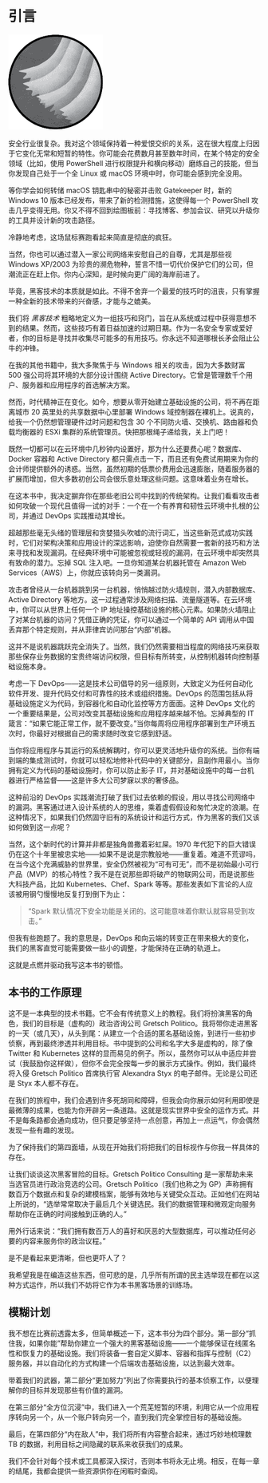 # 引言

![](img/chapterart.png)

安全行业很复杂。我对这个领域保持着一种爱恨交织的关系，这在很大程度上归因于它变化无常和短暂的特性。你可能会花费数月甚至数年时间，在某个特定的安全领域（比如，使用 PowerShell 进行权限提升和横向移动）磨练自己的技能，但当你发现自己处于一个全 Linux 或 macOS 环境中时，你可能会感到完全没用。

等你学会如何转储 macOS 钥匙串中的秘密并击败 Gatekeeper 时，新的 Windows 10 版本已经发布，带来了新的检测措施，这使得每一个 PowerShell 攻击几乎变得无用。你又不得不回到绘图板前：寻找博客、参加会议、研究以升级你的工具并设计新的攻击路径。

冷静地考虑，这场鼠标赛跑看起来简直是彻底的疯狂。

当然，你也可以通过潜入一家公司网络来安慰自己的自尊，尤其是那些视 Windows XP/2003 为珍贵的濒危物种，誓言不惜一切代价保护它们的公司，但潮流正在赶上你。你内心深知，是时候向更广阔的海岸前进了。

毕竟，黑客技术的本质就是如此。不得不舍弃一个最爱的技巧时的沮丧，只有掌握一种全新的技术带来的兴奋感，才能与之媲美。

我们将 *黑客技术* 粗略地定义为一组技巧和窍门，旨在从系统或过程中获得意想不到的结果。然而，这些技巧有着日益加速的过期日期。作为一名安全专家或爱好者，你的目标是寻找并收集尽可能多的有用技巧。你永远不知道哪根长矛会阻止公牛的冲锋。

在我的其他书籍中，我大多聚焦于与 Windows 相关的攻击，因为大多数财富 500 强公司将其环境的大部分设计围绕 Active Directory。它曾是管理数千个用户、服务器和应用程序的首选解决方案。

然而，时代精神正在变化。如今，想要从零开始建立基础设施的公司，将不再在距离城市 20 英里处的共享数据中心里部署 Windows 域控制器在裸机上。说真的，给我一个仍然想管理硬件过时问题和包含 30 个不同防火墙、交换机、路由器和负载均衡器的 ESXi 集群的系统管理员。快把那根绳子递给我，关上门吧！

既然一切都可以在云环境中几秒钟内设置好，那为什么还要费心呢？数据库、Docker 容器和 Active Directory 都只需点击一下，而且还有免费试用期来为你的会计师提供额外的诱惑。当然，虽然初期的低票价费用会迅速膨胀，随着服务器的扩展而增加，但大多数初创公司会很乐意处理这些问题。这意味着业务在增长。

在这本书中，我决定摒弃你在那些老旧公司中找到的传统架构。让我们看看攻击者如何攻破一个现代且值得一试的对手：一个在一个有养育和韧性云环境中扎根的公司，并通过 DevOps 实践推动其增长。

超越那些毫无头绪的管理层和贪婪猎头吹嘘的流行词汇，当这些新范式成功实践时，它们对架构决策和应用设计的深远影响，迫使你自然需要一套新的技巧和方法来寻找和发现漏洞。在经典环境中可能被忽视或轻视的漏洞，在云环境中却突然具有致命的潜力。忘掉 SQL 注入吧。一旦你知道某台机器托管在 Amazon Web Services（AWS）上，你就应该转向另一类漏洞。

攻击者曾经从一台机器跳到另一台机器，悄悄越过防火墙规则，潜入内部数据库、Active Directory 等地方。这一过程通常涉及网络扫描、流量隧道等。在云环境中，你可以从世界上任何一个 IP 地址操控基础设施的核心元素。如果防火墙阻止了对某台机器的访问？凭借正确的凭证，你可以通过一个简单的 API 调用从中国丢弃那个特定规则，并从菲律宾访问那台“内部”机器。

这并不是说机器跳跃完全消失了。当然，我们仍然需要相当程度的网络技巧来获取那些保存业务数据的宝贵终端访问权限，但目标有所转变，从控制机器转向控制基础设施本身。

考虑一下 DevOps——这是技术公司倡导的另一组原则，大致定义为任何自动化软件开发、提升代码交付和可靠性的技术或组织措施。DevOps 的范围包括从将基础设施定义为代码，到容器化和自动化监控等方方面面。这种 DevOps 文化的一个重要结果是，公司对改变其基础设施和应用程序越来越不怕。忘掉典型的 IT 箴言：“如果它能正常工作，就不要改变。”当你每周将应用程序部署到生产环境五次时，你最好对根据自己的需求随时改变它感到舒适。

当你将应用程序与其运行的系统解耦时，你可以更灵活地升级你的系统。当你有端到端的集成测试时，你就可以轻松地修补代码中的关键部分，且副作用最小。当你拥有定义为代码的基础设施时，你可以防止影子 IT，并对基础设施中的每一台机器进行严格监督——这是许多大公司梦寐以求的奢侈品。

这种前沿的 DevOps 实践潮流打破了我们过去依赖的假设，用以寻找公司网络中的漏洞。黑客通过进入设计系统的人的思维，乘着虚假假设和匆忙决定的浪潮。在这种情况下，如果我们仍然固守旧有的系统设计和运行方式，作为黑客的我们又该如何做到这一点呢？

当然，这个新时代的计算并非都是独角兽撒着彩虹屎。1970 年代犯下的巨大错误仍在这个十年里被忠实地——如果不是说是宗教般地——重复着。难道不荒谬吗，在当今这个充满威胁的世界里，安全仍然被视为“可有可无”，而不是初始最小可行产品（MVP）的核心特性？我不是在说那些即将破产的物联网公司，而是说那些大科技产品，比如 Kubernetes、Chef、Spark 等等。那些发表如下言论的人应该被用钢勺慢慢地反复打到倒下为止：

> “Spark 默认情况下安全功能是关闭的。这可能意味着你默认就容易受到攻击。”

但我有些跑题了。我的意思是，DevOps 和向云端的转变正在带来极大的变化，我们的黑客直觉可能需要做一些小的调整，才能保持在正确的轨道上。

这就是点燃并驱动我写这本书的顿悟。

## 本书的工作原理

这不是一本典型的技术书籍。它不会有传统意义上的教程。我们将扮演黑客的角色，我们的目标是（虚构的）政治咨询公司 Gretsch Politico。我将带你走进黑客的一天（或几天），从头到尾：从建立一个合适的匿名基础设施，到进行一些初步侦察，再到最终渗透并利用目标。书中提到的公司和名字大多是虚构的，除了像 Twitter 和 Kubernetes 这样的显而易见的例子。所以，虽然你可以从中适应并尝试（我鼓励你这样做），但你不会完全按每一步的展示方式操作。例如，我们最终将入侵 Gretsch Politico 首席执行官 Alexandra Styx 的电子邮件。无论是公司还是 Styx 本人都不存在。

在我们的旅程中，我们会遇到许多死胡同和障碍，但我会向你展示如何利用即使是最微薄的成果，也能为你开辟另一条道路。这就是现实世界中安全的运作方式。并不是每条路都会通向成功，但只要足够坚持一点创意，再加上一点运气，你会偶然发现一些有趣的发现。

为了保持我们的第四面墙，从现在开始我们将把我们的目标视作与你我一样具体的存在。

让我们谈谈这次黑客冒险的目标。Gretsch Politico Consulting 是一家帮助未来当选官员进行政治竞选的公司。Gretsch Politico（我们也称之为 GP）声称拥有数百万个数据点和复杂的建模档案，能够有效地与关键受众互动。正如他们在网站上所说的，“选举常常取决于最后几个关键选民。我们的数据管理和微观定向服务帮助你在正确的时间接触到正确的人。”

用外行话来说：“我们拥有数百万人的喜好和厌恶的大型数据库，可以推动任何必要的内容来服务你的政治议程。”

是不是看起来更清晰，但也更吓人了？

我希望我是在编造这些东西，但可悲的是，几乎所有所谓的民主选举现在都在以这种方式运作，所以我们不妨将它作为本书黑客场景的训练场。

## 模糊计划

我不想在比赛前透露太多，但简单概述一下，这本书分为四个部分。第一部分“抓住我，如果你能”帮助你建立一个强大的黑客基础设施——一个能够保证在线匿名性和恢复力的基础设施。我们将装备一套自定义脚本、容器和指挥与控制（C2）服务器，并以自动化的方式构建一个后端攻击基础设施，以达到最大效率。

带着我们的武器，第二部分“更加努力”列出了你需要执行的基本侦察工作，以便理解你的目标并发现那些有价值的漏洞。

在第三部分“全方位沉浸”中，我们进入一个荒芜短暂的环境，利用它从一个应用程序转向另一个，从一个账户转向另一个，直到我们完全掌控目标的基础设施。

最后，在第四部分“内在敌人”中，我们将所有内容整合起来，通过巧妙地梳理数 TB 的数据，利用目标之间隐藏的联系来收获我们的成果。

我们不会针对每个技术或工具都深入探讨，否则本书将永无止境。相反，在每一章的结尾，我都会提供一些资源供你在闲暇时查阅。
